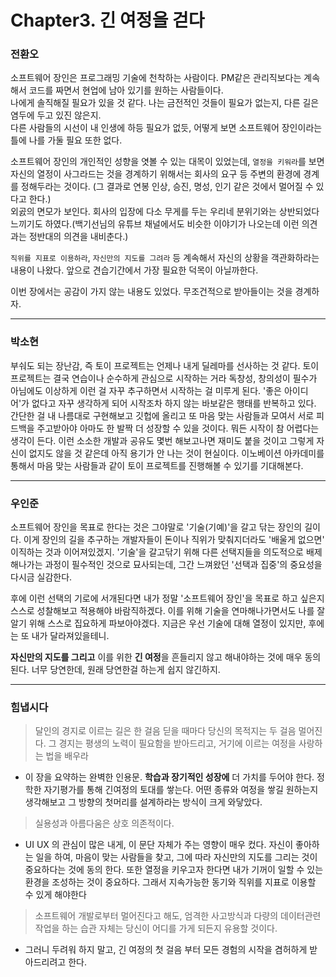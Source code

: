 # Chapter3. 긴 여정을 걷다

### 전환오

소프트웨어 장인은 프로그래밍 기술에 천착하는 사람이다. PM같은 관리직보다는 계속해서 코드를 짜면서 현업에 남아 있기를 원하는 사람들이다.  
나에게 솔직해질 필요가 있을 것 같다. 나는 금전적인 것들이 필요가 없는지, 다른 길은 염두에 두고 있진 않은지.  
다른 사람들의 시선이 내 인생에 하등 필요가 없듯, 어떻게 보면 소프트웨어 장인이라는 틀에 나를 가둘 필요 또한 없다.

소프트웨어 장인의 개인적인 성향을 엿볼 수 있는 대목이 있었는데, `열정을 키워라`를 보면 자신의 열정이 사그라드는 것을 경계하기 위해서는
회사의 요구 등 주변의 환경에 경계를 정해두라는 것이다. (그 결과로 연봉 인상, 승진, 명성, 인기 같은 것에서 멀어질 수 있다고 한다.)  
외곬의 면모가 보인다. 회사의 입장에 다소 무게를 두는 우리네 분위기와는 상반되었다 느끼기도 하였다.(백기선님의 유튜브 채널에서도 비슷한 이야기가 나오는데 이런 의견과는 정반대의 의견을 내비춘다.)

`직위를 지표로 이용하라`, `자신만의 지도를 그려라` 등 계속해서 자신의 상황을 객관화하라는 내용이 나왔다. 앞으로 견습기간에서 가장 필요한 덕목이 아닐까한다.

이번 장에서는 공감이 가지 않는 내용도 있었다. 무조건적으로 받아들이는 것을 경계하자.

---
### 박소현

부숴도 되는 장난감, 즉 토이 프로젝트는 언제나 내게 딜레마를 선사하는 것 같다. 토이 프로젝트는 결국 연습이나 순수하게 관심으로 시작하는 거라 독창성, 창의성이 필수가 아님에도 이상하게 이런 걸 자꾸 추구하면서 시작하는 걸 미루게 된다. '좋은 아이디어'가 없다고 자꾸 생각하게 되어 시작조차 하지 않는 바보같은 행태를 반복하고 있다. 간단한 걸 내 나름대로 구현해보고 깃헙에 올리고 또 마음 맞는 사람들과 모여서 서로 피드백을 주고받아야 아마도 한 발짝 더 성장할 수 있을 것이다. 뭐든 시작이 참 어렵다는 생각이 든다. 이런 소소한 개발과 공유도 몇번 해보고나면 재미도 붙을 것이고 그렇게 자신이 없지도 않을 것 같은데 아직 용기가 안 나는 것이 현실이다. 이노베이션 아카데미를 통해서 마음 맞는 사람들과 같이 토이 프로젝트를 진행해볼 수 있기를 기대해본다. 

---
### 우인준

소프트웨어 장인을 목표로 한다는 것은 그야말로 '기술(기예)'을 갈고 닦는 장인의 길이다. 이게 장인의 길을 추구하는 개발자들이 돈이나 직위가 맞춰지더라도 '배울게 없으면' 이직하는 것과 이어져있겠지. '기술'을 갈고닦기 위해 다른 선택지들을 의도적으로 배제해나가는 과정이 필수적인 것으로 묘사되는데, 그간 느껴왔던 '선택과 집중'의 중요성을 다시금 실감한다. 

후에 이런 선택의 기로에 서개된다면 내가 정말 '소프트웨어 장인'을 목표로 하고 싶은지 스스로 성찰해보고 적용해야 바람직하겠다. 이를 위해 기술을 연마해나가면서도 나를 잘 알기 위해 스스로 집요하게 파보아야겠다. 지금은 우선 기술에 대해 열정이 있지만, 후에는 또 내가 달라져있을테니.

**자신만의 지도를 그리고** 이를 위한 **긴 여정**을 흔들리지 않고 해내야하는 것에 매우 동의된다. 너무 당연한데, 원래 당연한걸 하는게 쉽지 않긴하지.

---
### 힘냅시다

> 달인의 경지로 이르는 길은 한 걸음 딛을 때마다 당신의 목적지는 두 걸음 멀어진다. 
> 그 경지는 평생의 노력이 필요함을 받아드리고, 거기에 이르는 여정을 사랑하는 법을 배우라

- 이 장을 요약하는 완벽한 인용문. **학습과 장기적인 성장에** 더 가치를 두어야 한다. 정학한 자기평가를 통해 긴여정의 토대를 쌓는다. 어떤 종류와 여정을 쌓길 원하는지 생각해보고 그 방향의 첫머리를 설계하라는 방식이 크게 와닿았다.

> 실용성과 아름다움은 상호 의존적이다.

- UI UX 의 관심이 많은 내게, 이 문단 자체가 주는 영향이 매우 컸다. 자신이 좋아하는 일을 하여, 마음이 맞는 사람들을 찾고, 그에 따라 자신만의 지도를 그리는 것이 중요하다는 것에 동의 한다. 또한 열정을 키우고자 한다면 내가 기꺼이 일할 수 있는 환경을 조성하는 것이 중요하다. 그래서 지속가능한 동기와 직위를 지표로 이용할 수 있게 해야한다

> 소프트웨어 개발로부터 멀어진다고 해도, 엄격한 사고방식과 다량의 데이터관련 작업을 하는 습관 자체는 당신이 어디를 가게 되든지 유용할 것이다.

- 그러니 두려워 하지 말고, 긴 여정의 첫 걸음 부터 모든 경험의 시작을 겸허하게 받아드리려고 한다.



